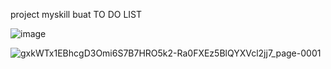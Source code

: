 project myskill buat TO DO LIST

![image](https://github.com/user-attachments/assets/81647fd9-5115-425d-9485-598ee4bcb50a)

![gxkWTx1EBhcgD3Omi6S7B7HRO5k2-Ra0FXEz5BlQYXVcl2jj7_page-0001](https://github.com/user-attachments/assets/fe39124a-fc69-4d10-a993-292876e2fbf9)
